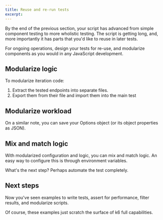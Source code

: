 ```yaml
---
title: Reuse and re-run tests 
excerpt: 
---
```


By the end of the previous section, your script has advanced from simple component testing to more wholistic testing.
The script is getting long, and, more importantly it has parts that you'd like to reuse in later tests.

For ongoing operations, design your tests for re-use, and modularize components as you would in any JavaScript development.


## Modularize logic

To modularize iteration code:
1. Extract the tested endpoints into separate files.
1. Export them from their file and import them into the main test

## Modularize workload

On a similar note, you can save your Options object (or its object properties as JSON).

## Mix and match logic

With modularized configuration and logic, you can mix and match logic.
An easy way to configure this is through environment variables.

What's the next step? Perhaps automate the test completely.

## Next steps



Now you've seen examples to write tests, assert for performance, filter results, and modularize scripts.

Of course, these examples just scratch the surface of k6 full capabilities.


